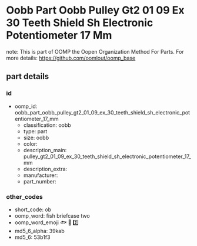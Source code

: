 # Oobb Part Oobb Pulley Gt2 01 09 Ex 30 Teeth Shield Sh Electronic Potentiometer 17 Mm  

note: This is part of OOMP the Oopen Organization Method For Parts. For more details: https://github.com/oomlout/oomp_base

##  part details





### id
* oomp_id: oobb_part_oobb_pulley_gt2_01_09_ex_30_teeth_shield_sh_electronic_potentiometer_17_mm
  * classification: oobb
  * type: part
  * size: oobb
  * color: 
  * description_main: pulley_gt2_01_09_ex_30_teeth_shield_sh_electronic_potentiometer_17_mm
  * description_extra: 
  * manufacturer: 
  * part_number: 

### other_codes
* short_code: ob
* oomp_word: fish briefcase two
* oomp_word_emoji :fish: :briefcase: :two:
* md5_6_alpha: 39kab
* md5_6: 53b1f3